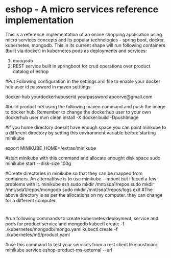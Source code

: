 # eshop - A micro services reference implementation
This is a reference implementation of an online shopping application using micro services concepts and its popular technologies - spring boot, docker, kubernetes, mongodb. This in its current shape will run following containers (built via docker) in kubernetes pods as deployments and services:
1. mongodb
2. REST service built in springboot for crud operations over product datalog of eshop



#Put Following configuration in the settings.xml file to enable your docker hub user id password in maven setttings

<server>
  <id>docker-hub</id>
  <username>yourdockerhubuserid</username>
  <password>yourpassword</password>
  <configuration>
    <email>apoorve@gmail.com</email>
  </configuration>
</server>

#build product mS using the following maven command and push the image to docker hub. Remember to change the dockerhub user to your own dockerhub user
mvn clean install -X docker:build -DpushImage


#if you home directory doesnt have enough space you can point minkube to a different directory by setting this environment variable before starting minikube

export MINIKUBE_HOME=/extras/minikube

#start minikube with this command and allocate enought disk space
sudo minikube start --disk-size 100g





#Create directories in minikube so that they can be mapped from containers. An alternatibve is to use minikube --mount but i faced a few problems with it. 
minikube ssh
sudo mkdir /mnt/sda1/repos
sudo mkdir /mnt/sda1/repos/mongodb
sudo mkdir /mnt/sda1/repos/logs
exit
#The above directory is as per the allocations on my computer. they can change for a different computer.




#


#run following commands to create kubernetes deployment, service and pods for product service and mongodb
kubectl create -f ./kubernetes/mongodb/mongo.yaml
kubectl create -f ./kubernetes/mS/product.yaml


#use this command to test your services from a rest client like postman:
minikube service eshop-product-ms-external --url
